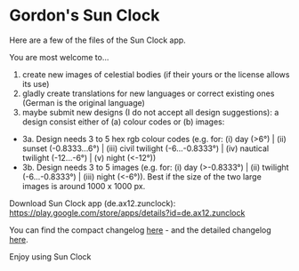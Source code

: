 # Gordon's Sun Clock

Here are a few of the files of the Sun Clock app. 

You are most welcome to... 

1. create new images of celestial bodies (if their yours or the license allows its use)
2. gladly create translations for new languages or correct existing ones (German is the original language)  
3. maybe submit new designs (I do not accept all design suggestions): a design consist either of (a) colour codes or (b) images:
- 3a. Design needs 3 to 5 hex rgb colour codes (e.g. for: (i) day (>6°) | (ii) sunset (-0.8333...6°) | (iii) civil twilight (-6...-0.8333°) | (iv) nautical twilight (-12...-6°) | (v) night (<-12°))
- 3b. Design needs 3 to 5 images (e.g. for: (i) day (>-0.8333°) | (ii) twilight (-6...-0.8333°) | (iii) night (<-6°)). Best if the size of the two large images is around 1000 x 1000 px. 

Download Sun Clock app (de.ax12.zunclock):
https://play.google.com/store/apps/details?id=de.ax12.zunclock

You can find the compact changelog [here](./WHATSNEW.md) - and the detailed changelog [here](./CHANGELOG.md).

Enjoy using Sun Clock



